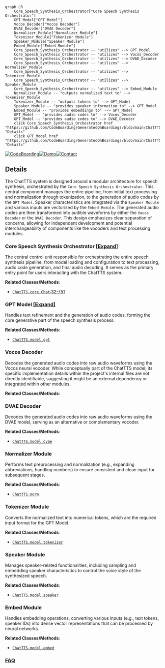```mermaid
graph LR
    Core_Speech_Synthesis_Orchestrator["Core Speech Synthesis Orchestrator"]
    GPT_Model["GPT Model"]
    Vocos_Decoder["Vocos Decoder"]
    DVAE_Decoder["DVAE Decoder"]
    Normalizer_Module["Normalizer Module"]
    Tokenizer_Module["Tokenizer Module"]
    Speaker_Module["Speaker Module"]
    Embed_Module["Embed Module"]
    Core_Speech_Synthesis_Orchestrator -- "utilizes" --> GPT_Model
    Core_Speech_Synthesis_Orchestrator -- "utilizes" --> Vocos_Decoder
    Core_Speech_Synthesis_Orchestrator -- "utilizes" --> DVAE_Decoder
    Core_Speech_Synthesis_Orchestrator -- "utilizes" --> Normalizer_Module
    Core_Speech_Synthesis_Orchestrator -- "utilizes" --> Tokenizer_Module
    Core_Speech_Synthesis_Orchestrator -- "utilizes" --> Speaker_Module
    Core_Speech_Synthesis_Orchestrator -- "utilizes" --> Embed_Module
    Normalizer_Module -- "outputs normalized text to" --> Tokenizer_Module
    Tokenizer_Module -- "outputs tokens to" --> GPT_Model
    Speaker_Module -- "provides speaker information to" --> GPT_Model
    Embed_Module -- "provides embeddings to" --> GPT_Model
    GPT_Model -- "provides audio codes to" --> Vocos_Decoder
    GPT_Model -- "provides audio codes to" --> DVAE_Decoder
    click Core_Speech_Synthesis_Orchestrator href "https://github.com/CodeBoarding/GeneratedOnBoardings/blob/main/ChatTTS/Core_Speech_Synthesis_Orchestrator.md" "Details"
    click GPT_Model href "https://github.com/CodeBoarding/GeneratedOnBoardings/blob/main/ChatTTS/GPT_Model.md" "Details"
```

[![CodeBoarding](https://img.shields.io/badge/Generated%20by-CodeBoarding-9cf?style=flat-square)](https://github.com/CodeBoarding/CodeBoarding)[![Demo](https://img.shields.io/badge/Try%20our-Demo-blue?style=flat-square)](https://www.codeboarding.org/demo)[![Contact](https://img.shields.io/badge/Contact%20us%20-%20contact@codeboarding.org-lightgrey?style=flat-square)](mailto:contact@codeboarding.org)

## Details

The ChatTTS system is designed around a modular architecture for speech synthesis, orchestrated by the `Core Speech Synthesis Orchestrator`. This central component manages the entire pipeline, from initial text processing and normalization through tokenization, to the generation of audio codes by the `GPT Model`. Speaker characteristics are integrated via the `Speaker Module` and various inputs are vectorized by the `Embed Module`. The generated audio codes are then transformed into audible waveforms by either the `Vocos Decoder` or the `DVAE Decoder`. This design emphasizes clear separation of concerns, allowing for independent development and potential interchangeability of components like the vocoders and text processing modules.

### Core Speech Synthesis Orchestrator [[Expand]](./Core_Speech_Synthesis_Orchestrator.md)
The central control unit responsible for orchestrating the entire speech synthesis pipeline, from model loading and configuration to text processing, audio code generation, and final audio decoding. It serves as the primary entry point for users interacting with the ChatTTS system.


**Related Classes/Methods**:

- <a href="git@github.com:2noise/ChatTTS.git/blob/main/temp/66139c40963e46aca2622f4704dac99e/ChatTTS/core.py#L32-L751" target="_blank" rel="noopener noreferrer">`ChatTTS.core.Chat`:32-751</a>


### GPT Model [[Expand]](./GPT_Model.md)
Handles text refinement and the generation of audio codes, forming the core generative part of the speech synthesis process.


**Related Classes/Methods**:

- <a href="git@github.com:2noise/ChatTTS.git/blob/main/temp/66139c40963e46aca2622f4704dac99e/ChatTTS/model/gpt.py" target="_blank" rel="noopener noreferrer">`ChatTTS.model.gpt`</a>


### Vocos Decoder
Decodes the generated audio codes into raw audio waveforms using the Vocos neural vocoder. While conceptually part of the ChatTTS model, its specific implementation details within the project's internal files are not directly identifiable, suggesting it might be an external dependency or integrated within other modules.


**Related Classes/Methods**:



### DVAE Decoder
Decodes the generated audio codes into raw audio waveforms using the DVAE model, serving as an alternative or complementary vocoder.


**Related Classes/Methods**:

- <a href="git@github.com:2noise/ChatTTS.git/blob/main/temp/66139c40963e46aca2622f4704dac99e/ChatTTS/model/dvae.py" target="_blank" rel="noopener noreferrer">`ChatTTS.model.dvae`</a>


### Normalizer Module
Performs text preprocessing and normalization (e.g., expanding abbreviations, handling numbers) to ensure consistent and clean input for subsequent stages.


**Related Classes/Methods**:

- <a href="git@github.com:2noise/ChatTTS.git/blob/main/temp/66139c40963e46aca2622f4704dac99e/ChatTTS/norm.py" target="_blank" rel="noopener noreferrer">`ChatTTS.norm`</a>


### Tokenizer Module
Converts the normalized text into numerical tokens, which are the required input format for the GPT Model.


**Related Classes/Methods**:

- <a href="git@github.com:2noise/ChatTTS.git/blob/main/temp/66139c40963e46aca2622f4704dac99e/ChatTTS/model/tokenizer.py" target="_blank" rel="noopener noreferrer">`ChatTTS.model.tokenizer`</a>


### Speaker Module
Manages speaker-related functionalities, including sampling and embedding speaker characteristics to control the voice style of the synthesized speech.


**Related Classes/Methods**:

- <a href="git@github.com:2noise/ChatTTS.git/blob/main/temp/66139c40963e46aca2622f4704dac99e/ChatTTS/model/speaker.py" target="_blank" rel="noopener noreferrer">`ChatTTS.model.speaker`</a>


### Embed Module
Handles embedding operations, converting various inputs (e.g., text tokens, speaker IDs) into dense vector representations that can be processed by neural networks.


**Related Classes/Methods**:

- <a href="git@github.com:2noise/ChatTTS.git/blob/main/temp/66139c40963e46aca2622f4704dac99e/ChatTTS/model/embed.py" target="_blank" rel="noopener noreferrer">`ChatTTS.model.embed`</a>




### [FAQ](https://github.com/CodeBoarding/GeneratedOnBoardings/tree/main?tab=readme-ov-file#faq)